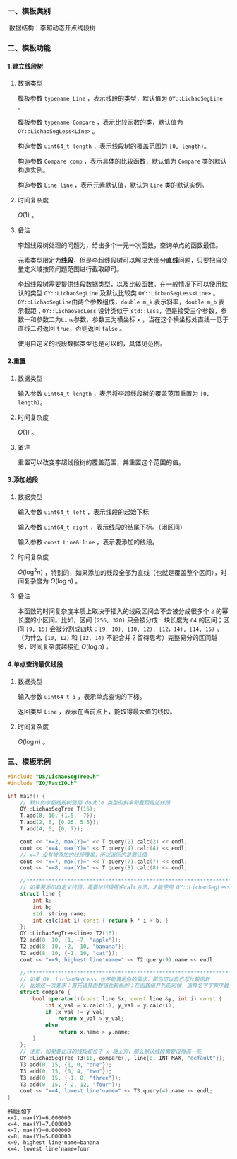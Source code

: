 ### 一、模板类别

​	数据结构：李超动态开点线段树

### 二、模板功能

#### 1.建立线段树

1. 数据类型

   模板参数 `typename Line` ，表示线段的类型，默认值为 `OY::LichaoSegLine` 。

   模板参数 `typename Compare` ，表示比较函数的类，默认值为 `OY::LichaoSegLess<Line>` 。

   构造参数 `uint64_t length` ，表示线段树的覆盖范围为 `[0, length)​`。

   构造参数 `Compare comp` ，表示具体的比较函数，默认值为 `Compare` 类的默认构造实例。

   构造参数 `Line line` ，表示元素默认值，默认为 `Line` 类的默认实例。

2. 时间复杂度

   $O(1)$ 。

3. 备注

   李超线段树处理的问题为，给出多个一元一次函数，查询单点的函数最值。

   元素类型限定为**线段**，但是李超线段树可以解决大部分**直线**问题，只要把自变量定义域按照问题范围进行截取即可。

   李超线段树需要提供线段数据类型，以及比较函数。在一般情况下可以使用默认的类型 `OY::LichaoSegLine` 及默认比较类 `OY::LichaoSegLess<Line>` 。`OY::LichaoSegLine`由两个参数组成，`double m_k` 表示斜率，`double m_b` 表示截距；`OY::LichaoSegLess` 设计类似于 `std::less`，但是接受三个参数，参数一和参数二为`Line`参数，参数三为横坐标 `x` ，当在这个横坐标处直线一低于直线二时返回 `true`，否则返回 `false` 。

   使用自定义的线段数据类型也是可以的，具体见范例。

#### 2.重置

1. 数据类型

   输入参数 `uint64_t length` ，表示将李超线段树的覆盖范围重置为 `[0, length)`。

2. 时间复杂度

   $O(1)$ 。

3. 备注

   重置可以改变李超线段树的覆盖范围，并重置这个范围的值。

#### 3.添加线段

1. 数据类型

   输入参数 `uint64_t left` ，表示线段的起始下标

   输入参数 `uint64_t right` ，表示线段的结尾下标。（闭区间）

   输入参数 `const Line& line` ，表示要添加的线段。

2. 时间复杂度

   $O(\log^2 n)$ ，特别的，如果添加的线段全部为直线（也就是覆盖整个区间），时间复杂度为 $O(\log n)$ 。

3. 备注

   本函数的时间复杂度本质上取决于插入的线段区间会不会被分成很多个 `2` 的幂长度的小区间。比如，区间 `[256, 320)` 只会被分成一块长度为 `64` 的区间；区间 `[9, 15)` 会被分割成四块：`[9, 10), [10, 12), [12，14), [14, 15)` 。（为什么 `[10, 12)` 和 `[12, 14)` 不能合并？留待思考）完整易分的区间越多，时间复杂度越接近 $O(\log n)$ 。

#### 4.单点查询最优线段

1. 数据类型

   输入参数 `uint64_t i` ，表示单点查询的下标。

   返回类型 `Line` ，表示在当前点上，能取得最大值的线段。

2. 时间复杂度

   $O(\log n)$ 。

### 三、模板示例

```c++
#include "DS/LichaoSegTree.h"
#include "IO/FastIO.h"

int main() {
    // 默认的李超线段树使用 double 类型的斜率和截距描述线段
    OY::LichaoSegTree T(16);
    T.add(8, 10, {1.5, -7});
    T.add(2, 6, {0.25, 5.5});
    T.add(4, 6, {0, 7});

    cout << "x=2, max(Y)=" << T.query(2).calc(2) << endl;
    cout << "x=4, max(Y)=" << T.query(4).calc(4) << endl;
    // x=7 没有被添加的线段覆盖，所以返回的是默认值
    cout << "x=7, max(Y)=" << T.query(7).calc(7) << endl;
    cout << "x=8, max(Y)=" << T.query(8).calc(8) << endl;

    //*****************************************************************************
    // 如果要添加自定义线段，需要给线段提供calc方法，才能使用 OY::LichaoSegLess 比较方法
    struct line {
        int k;
        int b;
        std::string name;
        int calc(int i) const { return k * i + b; }
    };
    OY::LichaoSegTree<line> T2(16);
    T2.add(8, 10, {1, -7, "apple"});
    T2.add(8, 10, {2, -10, "banana"});
    T2.add(8, 10, {-1, 10, "cat"});
    cout << "x=9, highest line'name=" << T2.query(9).name << endl;

    //*****************************************************************************
    // 如果 OY::LichaoSegLess 也不能满足你的需求，那你可以自己写比较函数
    // 比如这一次要求：首先选择函数值比较低的；在函数值并列的时候，选择名字字典序最小的线段
    struct compare {
        bool operator()(const line &x, const line &y, int i) const {
            int x_val = x.calc(i), y_val = y.calc(i);
            if (x_val != y_val)
                return x_val > y_val;
            else
                return x.name > y.name;
        }
    };
    // 注意，如果要比较的线段都位于 x 轴上方，那么默认线段需要设得高一些
    OY::LichaoSegTree T3(16, compare(), line{0, INT_MAX, "default"});
    T3.add(0, 15, {1, 0, "one"});
    T3.add(0, 15, {0, 4, "two"});
    T3.add(0, 15, {-1, 8, "three"});
    T3.add(0, 15, {-2, 12, "four"});
    cout << "x=4, lowest line'name=" << T3.query(4).name << endl;
}
```

```
#输出如下
x=2, max(Y)=6.000000
x=4, max(Y)=7.000000
x=7, max(Y)=0.000000
x=8, max(Y)=5.000000
x=9, highest line'name=banana
x=4, lowest line'name=four

```


